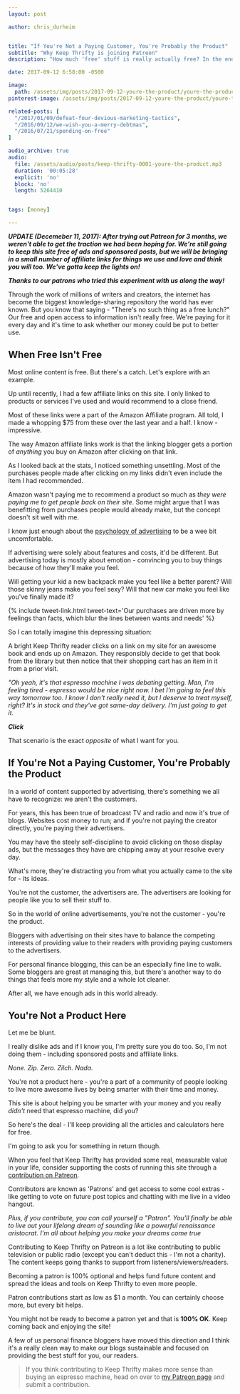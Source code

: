 ```yaml
---
layout: post

author: chris_durheim


title: "If You're Not a Paying Customer, You're Probably the Product"
subtitle: "Why Keep Thrifty is joining Patreon"
description: "How much 'free' stuff is really actually free? In the end, you're still paying it - just in a roundabout way. Is there a better way to spend your time and money?"

date: 2017-09-12 6:58:00 -0500

image:
  path: /assets/img/posts/2017-09-12-youre-the-product/youre-the-product.jpg
pinterest-image: /assets/img/posts/2017-09-12-youre-the-product/youre-the-product

related-posts: [
  "/2017/01/09/defeat-four-devious-marketing-tactics",
  "/2016/09/12/we-wish-you-a-merry-debtmas",
  "/2016/07/21/spending-on-free"
]

audio_archive: true
audio:
  file: /assets/audio/posts/keep-thrifty-0001-youre-the-product.mp3
  duration: '00:05:28'
  explicit: 'no'
  block: 'no'
  length: 5264410


tags: [money]

---
```


___UPDATE (Decemeber 11, 2017): After trying out Patreon for 3 months, we weren't able to get the traction we had been hoping for. We're still going to keep this site free of ads and sponsored posts, but we will be bringing in a small number of affiliate links for things we use and love and think you will too. We've gotta keep the lights on!___

___Thanks to our patrons who tried this experiment with us along the way!___

Through the work of millions of writers and creators, the internet has become the biggest knowledge-sharing repository the world has ever known. But you know that saying - "There's no such thing as a free lunch?" Our free and open access to information isn't really free. We're paying for it every day and it's time to ask whether our money could be put to better use.

## When Free Isn't Free

Most online content is free. But there's a catch. Let's explore with an example.

Up until recently, I had a few affiliate links on this site. I only linked to products or services I've used and would recommend to a close friend.

Most of these links were a part of the Amazon Affiliate program. All told, I made a whopping $75 from these over the last year and a half. I know - impressive.

The way Amazon affiliate links work is that the linking blogger gets a portion of _anything_ you buy on Amazon after clicking on that link.

As I looked back at the stats, I noticed something unsettling. Most of the purchases people made after clicking on my links didn't even include the item I had recommended.

Amazon wasn't paying me to recommend a product so much as _they were paying me to get people back on their site_. Some might argue that I was benefitting from purchases people would already make, but the concept doesn't sit well with me.

I know just enough about the [psychology of advertising](http://www.moneycrashers.com/retailers-impulse-buys-store-layouts/) to be a wee bit uncomfortable.

If advertising were solely about features and costs, it'd be different. But advertising today is mostly about emotion - convincing you to buy things because of how they'll make you feel.

Will getting your kid a new backpack make you feel like a better parent? Will those skinny jeans make you feel sexy? Will that new car make you feel like you've finally made it?

{% include tweet-link.html tweet-text='Our purchases are driven more by feelings than facts, which blur the lines between wants and needs' %}

So I can totally imagine this depressing situation:

A bright Keep Thrifty reader clicks on a link on my site for an awesome book and ends up on Amazon. They responsibly decide to get that book from the library but then notice that their shopping cart has an item in it from a prior visit.

_"Oh yeah, it's that espresso machine I was debating getting. Man, I'm feeling tired - espresso would be nice right now. I bet I'm going to feel this way tomorrow too. I know I don't really need it, but I deserve to treat myself, right? It's in stock and they've got same-day delivery. I'm just going to get it._

___Click___

That scenario is the exact _opposite_ of what I want for you.

## If You're Not a Paying Customer, You're Probably the Product

In a world of content supported by advertising, there's something we all have to recognize: we aren't the customers.

For years, this has been true of broadcast TV and radio and now it's true of blogs. Websites cost money to run; and if you're not paying the creator directly, you're paying their advertisers.

You may have the steely self-discipline to avoid clicking on those display ads, but the messages they have are chipping away at your resolve every day.

What's more, they're distracting you from what you actually came to the site for - its ideas.

You're not the customer, the advertisers are. The advertisers are looking for people like you to sell their stuff to.

So in the world of online advertisements, you're not the customer - you're the product.

Bloggers with advertising on their sites have to balance the competing interests of providing value to their readers with providing paying customers to the advertisers.

For personal finance blogging, this can be an especially fine line to walk. Some bloggers are great at managing this, but there's another way to do things that feels more my style and a whole lot cleaner.

After all, we have enough ads in this world already.

## You're Not a Product Here

Let me be blunt.

I really dislike ads and if I know you, I'm pretty sure you do too. So, I'm not doing them - including sponsored posts and affiliate links.

_None. Zip. Zero. Zilch. Nada._

You're not a product here - you're a part of a community of people looking to live more awesome lives by being smarter with their time and money.

This site is about helping you be smarter with your money and you really _didn't_ need that espresso machine, did you?

So here's the deal - I'll keep providing all the articles and calculators here for free.

I'm going to ask you for something in return though.

When you feel that Keep Thrifty has provided some real, measurable value in your life, consider supporting the costs of running this site through a [contribution on Patreon](https://www.patreon.com/keepthrifty).

Contributors are known as 'Patrons' and get access to some cool extras - like getting to vote on future post topics and chatting with me live in a video hangout.

_Plus, if you contribute, you can call yourself a "Patron". You'll finally be able to live out your lifelong dream of sounding like a powerful renaissance aristocrat. I'm all about helping you make your dreams come true_

Contributing to Keep Thrifty on Patreon is a lot like contributing to public television or public radio (except you can't deduct this - I'm not a charity). The content keeps going thanks to support from listeners/viewers/readers.

Becoming a patron is 100% optional and helps fund future content and spread the ideas and tools on Keep Thrifty to even more people.

Patron contributions start as low as $1 a month. You can certainly choose more, but every bit helps.

You might not be ready to become a patron yet and that is __100% OK__. Keep coming back and enjoying the site!

A few of us personal finance bloggers have moved this direction and I think it's a really clean way to make our blogs sustainable and focused on providing the best stuff for you, our readers.

> If you think contributing to Keep Thrifty makes more sense than buying an espresso machine, head on over to [my Patreon page](https://www.patreon.com/keepthrifty) and submit a contribution.
